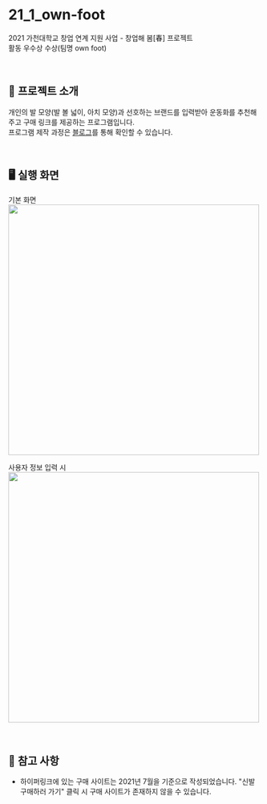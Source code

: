 # 21_1_own-foot
2021 가천대학교 창업 연계 지원 사업 - 창업해 봄[春] 프로젝트  
활동 우수상 수상(팀명 own foot)

<br>

## 🌸 프로젝트 소개
개인의 발 모양(발 볼 넓이, 아치 모양)과 선호하는 브랜드를 입력받아 운동화를 추천해주고 구매 링크를 제공하는 프로그램입니다.  
프로그램 제작 과정은 [블로그](https://blog.naver.com/hwang_gim/222418833568)를 통해 확인할 수 있습니다.

<br>

## 🖥 실행 화면
기본 화면<br>
<img src="https://user-images.githubusercontent.com/82012751/214575915-e22f4b09-58c3-444f-9cf3-d1457f26d677.png" width="500"/>

사용자 정보 입력 시<br>
<img src="https://user-images.githubusercontent.com/82012751/214576116-d3f6568a-7ad2-4fdd-9ed3-1e2cd018db2d.png" width="500"/>

<br>

## 📢 참고 사항
* 하이퍼링크에 있는 구매 사이트는 2021년 7월을 기준으로 작성되었습니다. "신발 구매하러 가기" 클릭 시 구매 사이트가 존재하지 않을 수 있습니다.
